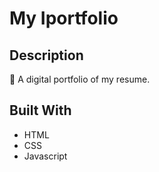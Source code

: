 # My Iportfolio

## Description
💜 A digital portfolio of my resume.

## Built With
- HTML
- CSS
- Javascript

